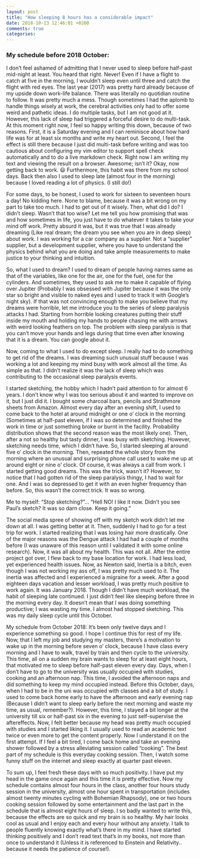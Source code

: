 ```yaml
---
layout: post
title: "How sleeping 8 hours has a considerable impact"
date: 2018-10-13 12:46:01 +0200
comments: true
categories: 
---
```


### My schedule before 2018 October:

I don’t feel ashamed of admitting that I never used to sleep before half-past mid-night at least. You heard that right. Never! Even if I have a flight to catch at five in the morning, I wouldn’t sleep even until three and catch the flight with red eyes. The last year (2017) was pretty hard already because of my upside down work-life balance. There was literally no quotidian routine to follow. It was pretty much a mess. Though sometimes I had the aplomb to handle things wisely at work, the cerebral activities only had to offer some weird and pathetic ideas. I do multiple tasks, but I am not good at it. However, this lack of sleep had triggered a forceful desire to do multi-task. At this moment right now, I feel so happy writing this down, because of two reasons. First, it is a Saturday evening and I can reminisce about how hard life was for at least six months and write my heart out. Second, I feel the effect is still there because I just did multi-task before writing and was too cautious about configuring my vim editor to support spell check automatically and to do a live markdown check. Right now I am writing my text and viewing the result on a browser. Awesome; isn’t it? Okay, now getting back to work. :smiley: Furthermore, this habit was there from my school days. Back then also I used to sleep late (almost four in the morning) because I loved reading a lot of physics. (I still do!)

For some days, to be honest, I used to work for sixteen to seventeen hours a day! No kidding here. None to blame, because it was a bit wrong on my part to take too much. I had to get out of it wisely. Then, what did I do? I didn’t sleep. Wasn’t that too wise? Let me tell you how promising that was and how sometimes in life, you just have to do whatever it takes to take your mind off work. Pretty absurd it was, but it was true that I was already dreaming (Like real dream; the dream you see when you are in deep sleep) about work. I was working for a car company as a supplier. Not a “supplier” supplier, but a development supplier, where you have to understand the physics behind what you are doing and take ample measurements to make justice to your thinking and intuition.

So, what I used to dream? I used to dream of people having names same as that of the variables, like one for the air, one for the fuel, one for the cylinders. And sometimes, they used to ask me to make it capable of flying over Jupiter (Probably I was obsessed with Jupiter because it was the only star so bright and visible to naked eyes and I used to track it with Google’s night sky). If that was not convincing enough to make you believe that my dreams were horrible, let me introduce you to the series of sleep paralysis attacks I had. Starting from horrible looking creatures putting their stuff inside my mouth and holding my hands to people chasing me with arrows with weird looking feathers on top. The problem with sleep paralysis is that you can’t move your hands and legs during that time even after knowing that it is a dream. You can google about it.

Now, coming to what I used to do except sleep. I really had to do something to get rid of the dreams. I was dreaming such unusual stuff because I was working a lot and keeping my mind busy with work almost all the time. As simple as that. I didn’t realize it was the lack of sleep which was contributing to the occasional sleep paralysis events.

I started sketching, the hobby which I hadn’t paid attention to for almost 6 years. I don’t know why I was too serious about it and wanted to improve on it, but I just did it. I bought some charcoal bars, pencils and Strathmore sheets from Amazon. Almost every day after an evening shift, I used to come back to the hotel at around midnight or one o’ clock in the morning (Sometimes at half-past eleven, if I was so determined and finished the work in time or just something broke or burnt in the facility. Probability distribution shows that the second reason was the most likely one). Then, after a not so healthy but tasty dinner, I was busy with sketching. However, sketching needs time, which I didn’t have. So, I started sleeping at around five o’ clock in the morning. Then, repeated the whole story from the morning where an unusual and surprising phone call used to wake me up at around eight or nine o’ clock. Of course, it was always a call from work. I started getting good dreams. This was the trick, wasn’t it? However, to notice that I had gotten rid of the sleep paralysis thingy, I had to wait for one. And I was so depressed to get it with an even higher frequency than before. So, this wasn’t the correct trick. It was so wrong.

Me to myself: “Stop sketching?”… “Hell NO! I like it now. Didn’t you see Paul’s sketch? It was so darn close. Keep it going.”

The social media spree of showing off with my sketch work didn’t let me down at all. I was getting better at it. Then, suddenly I had to go for a test trip for work. I started realizing that I was losing hair more drastically. One of the major reasons was the Dengue attack I had had a couple of months before (I was unaware of this reason until I validated it with some online research). Now, it was all about my health. This was not all. After the entire project got over, I flew back to my base location for work. I had less load, yet experienced health issues. Now, as Newton said, Inertia is a bitch, even though I was not working my ass off, I was pretty much used to it. The inertia was affected and I experienced a migraine for a week. After a good eighteen days vacation and lesser workload, I was pretty much positive to work again. It was January 2018. Though I didn’t have much workload, the habit of sleeping late continued. I just didn’t feel like sleeping before three in the morning every day. It doesn’t mean that I was doing something productive; I was wasting my time. I almost had stopped sketching. This was my daily sleep cycle until this October.

My schedule from October 2018:
It’s been only twelve days and I experience something so good. I hope I continue this for rest of my life. Now, that I left my job and studying my masters, there’s a motivation to wake up in the morning before seven o’ clock, because I have class every morning and I have to walk, travel by train and then cycle to the university. This time, all on a sudden my brain wants to sleep for at least eight hours, that motivated me to sleep before half-past eleven every day. Days, when I don’t have to go to the university was usually occupied with studies, cooking and an afternoon nap. This time, I avoided the afternoon naps and did something to keep my mind occupied instead. Before this October, days, when I had to be in the uni was occupied with classes and a bit of study. I used to come back home early to have the afternoon and early evening nap (Because I didn’t want to sleep early before the next morning and waste my time, as usual, remember?). However, this time, I stayed a bit longer at the university till six or half-past six in the evening to just self-supervise the aftereffects. Now, I felt better because my head was pretty much occupied with studies and I started liking it. I usually used to read an academic text twice or even more to get the content properly. Now I understand it on the first attempt. If I feel a bit tired, I come back home and take an evening shower followed by a stress alleviating session called “cooking”. The best part of my schedule is this everyday cooking session. Then, I watch some funny stuff on the internet and sleep exactly at quarter past eleven.

To sum up, I feel fresh these days with so much positivity. I have put my head in the game once again and this time it is pretty effective. Now my schedule contains almost four hours in the class, another four hours study session in the university, almost one hour spent in transportation (includes almost twenty minutes cycling with Bohemian Rhapsody), one or two hours cooking session followed by some entertainment and the last part in the schedule that is almost eight hours of sleep. I so badly wanted to write this, because the effects are so quick and my brain is so healthy. My hair looks cool as usual and I enjoy each and every hour without any anxiety. I talk to people fluently knowing exactly what’s there in my mind. I have started thinking positively and I don’t read text that’s in my books, not more than once to understand it (Unless it is referenced to Einstein and Relativity.. because it needs the patience of course!).

